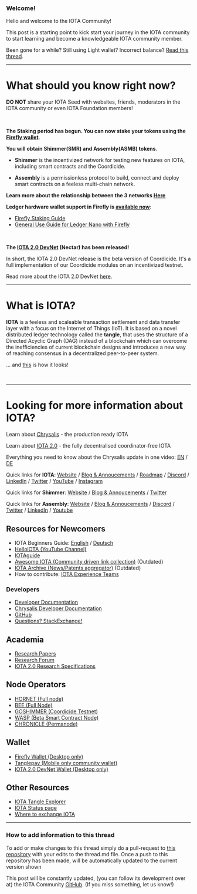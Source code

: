 ### Welcome!

Hello and welcome to the IOTA Community!

This post is a starting point to kick start your journey in the IOTA community to start learning and become a knowledgeable IOTA community member.

Been gone for a while? Still using Light wallet? Incorrect balance? [Read this thread](https://www.reddit.com/r/Iota/comments/lkf492/light_wallet_trinity_incorrect_balance_welcome/).

---
# What should you know right now?


**DO NOT** share your IOTA Seed with websites, friends, moderators in the IOTA community or even IOTA Foundation members!

&nbsp;

**The Staking period has begun. You can now stake your tokens using the [Firefly wallet](https://firefly.iota.org)**.

**You will obtain Shimmer(SMR) and Assembly(ASMB) tokens**.

* **Shimmer** is the incentivized network for testing new features on IOTA, including smart contracts and the Coordicide.

* **Assembly** is a permissionless protocol to build, connect and deploy smart contracts on a feeless multi-chain network.

**Learn more about the relationship between the 3 networks [Here](https://blog.iota.org/iota-shimmer-assembly/)**

**Ledger hardware wallet support in Firefly is [available now](https://blog.iota.org/announcing-ledger-nano-support-in-firefly/)**:
* [Firefly Staking Guide](https://blog.iota.org/iota-staking-start/)
* [General Use Guide for Ledger Nano with Firefly](https://blog.iota.org/general-use-guide-for-ledger-nano-with-firefly/)

&nbsp;

**The [IOTA 2.0 DevNet](https://v2.iota.org/) (Nectar) has been released!**

In short, the IOTA 2.0 DevNet release is the beta version of Coordicide.
It's a full implementation of our Coordicide modules on an incentivized testnet.

Read more about the IOTA 2.0 DevNet [here](https://blog.iota.org/iotav2devnet/).

---
# What is IOTA?

**IOTA** is a feeless and scaleable transaction settlement and data transfer layer with a focus on the Internet of Things (IoT). It is based on a novel distributed ledger technology called the **tangle**, that uses the structure of a Directed Acyclic Graph (DAG) instead of a blockchain which can overcome the inefficiencies of current blockchain designs and introduces a new way of reaching consensus in a decentralized peer-to-peer system.

... and [this](https://explorer.iota.org/mainnet/visualizer/) is how it looks!

&nbsp;

---
# Looking for more information about IOTA?

Learn about [Chrysalis](https://chrysalis.iota.org) - the production ready IOTA

Learn about [IOTA 2.0](https://v2.iota.org) - the fully decentralised coordinator-free IOTA

Everything you need to know about the Chrysalis update in one video: [EN](https://www.youtube.com/watch?v=AXXHbrzN5HQ) / [DE](https://www.youtube.com/watch?v=IHmu-vSIL4s)

Quick links for **IOTA**: [Website](https://www.iota.org) / [Blog & Annoucements](https://blog.iota.org) / [Roadmap](https://roadmap.iota.org) / [Discord](https://discord.iota.org) / [LinkedIn](https://www.linkedin.com/company/iotafoundation/) / [Twitter](https://twitter.com/iota) / [YouTube](https://youtube.com/c/IOTAFoundation) /
[Instagram](https://www.instagram.com/iotafoundation/)

Quick links for **Shimmer**: [Website](https://shimmer.network) / [Blog & Annoucements](https://blog.shimmer.network) / [Twitter](https://twitter.com/shimmernet)

Quick links for **Assembly**: [Website](https://assembly.sc) / [Blog & Annoucements](https://blog.assembly.sc) / [Discord](https://discord.assembly.sc/) / [Twitter](https://twitter.com/assembly_net) / [LinkedIn](https://www.linkedin.com/company/assembly-net) / [Youtube](https://www.youtube.com/channel/UCr_BWKsiXkeOGfcSogh_fIQ)

## Resources for Newcomers
* IOTA Beginners Guide: [English](https://iota-beginners-guide.com) / [Deutsch](https://iota-einsteiger-guide.de/)
* [HelloIOTA (YouTube Channel)](https://www.youtube.com/c/helloiota)
* [IOTAguide](https://iotaguide.notion.site/Welcome-to-IOTAguide-b928ad5611e04168a92ff43b1e1379d9)
* [Awesome IOTA (Community driven link collection)](https://github.com/iota-community/awesome-iota) (Outdated)
* [IOTA Archive (News/Patents aggregator)](https://iotaarchive.com) (Outdated)
* How to contribute: [IOTA Experience Teams](https://github.com/iota-community/iota-experience-team)

### Developers
* [Developer Documentation](https://docs.iota.org)
* [Chrysalis Developer Documentation](https://chrysalis.docs.iota.org/introduction/welcome.html)
* [GitHub](https://github.com/iotaledger)
* [Questions? StackExchange!](https://iota.stackexchange.com)

## Academia
* [Research Papers](https://www.iota.org/foundation/research-papers)
* [Research Forum](https://iota.cafe)
* [IOTA 2.0 Research Specifications](https://blog.iota.org/iota-2-0-research-specifications/)

## Node Operators
* [HORNET (Full node)](https://github.com/iotaledger/hornet)
* [BEE (Full Node)](https://github.com/iotaledger/bee)
* [GOSHIMMER (Coordicide Testnet)](https://github.com/iotaledger/goshimmer)
* [WASP (Beta Smart Contract Node)](https://github.com/iotaledger/wasp)
* [CHRONICLE (Permanode)](https://github.com/iotaledger/chronicle)

## Wallet
* [Firefly Wallet (Desktop only)](https://firefly.iota.org)
* [Tanglepay (Mobile only community wallet)](https://firefly.iota.org)
* [IOTA 2.0 DevNet Wallet (Desktop only)](https://github.com/iotaledger/IOTA-2.0-DevNet-wallet/releases/tag/v0.7.0)

## Other Resources
* [IOTA Tangle Explorer](https://explorer.iota.org)
* [IOTA Status page](https://status.iota.org)
* [Where to exchange IOTA](https://www.iota.org/get-started/buy-iota)

---
### How to add information to this thread
To add or make changes to this thread simply do a pull-request to [this repository](https://github.com/iota-community/X-Team_Reddit_Allinone) with your edits to the thread.md file.
Once a push to this repository has been made, will be automatically updated to the current version shown

This post will be constantly updated, (you can follow its development over at) the IOTA Community [GitHub](https://github.com/iota-community/X-Team_Reddit_Allinone). (If you miss something, let us know!)
